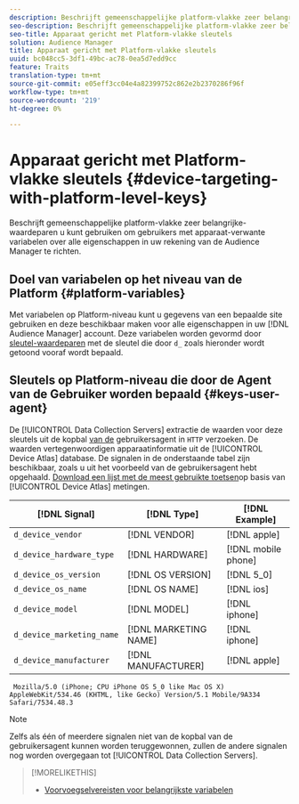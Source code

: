 ```yaml
---
description: Beschrijft gemeenschappelijke platform-vlakke zeer belangrijke-waardeparen u kunt gebruiken om gebruikers met apparaat-verwante variabelen over alle eigenschappen in uw rekening van de Audience Manager te richten.
seo-description: Beschrijft gemeenschappelijke platform-vlakke zeer belangrijke-waardeparen u kunt gebruiken om gebruikers met apparaat-verwante variabelen over alle eigenschappen in uw rekening van de Audience Manager te richten.
seo-title: Apparaat gericht met Platform-vlakke sleutels
solution: Audience Manager
title: Apparaat gericht met Platform-vlakke sleutels
uuid: bc048cc5-3df1-49bc-ac78-0ea5d7edd9cc
feature: Traits
translation-type: tm+mt
source-git-commit: e05eff3cc04e4a82399752c862e2b2370286f96f
workflow-type: tm+mt
source-wordcount: '219'
ht-degree: 0%

---
```



# Apparaat gericht met Platform-vlakke sleutels {#device-targeting-with-platform-level-keys}

Beschrijft gemeenschappelijke platform-vlakke zeer belangrijke-waardeparen u kunt gebruiken om gebruikers met apparaat-verwante variabelen over alle eigenschappen in uw rekening van de Audience Manager te richten.

## Doel van variabelen op het niveau van de Platform {#platform-variables}

<!-- c_tb_device_targeting.xml -->

Met variabelen op Platform-niveau kunt u gegevens van een bepaalde site gebruiken en deze beschikbaar maken voor alle eigenschappen in uw [!DNL Audience Manager] account. Deze variabelen worden gevormd door [sleutel-waardeparen](../../reference/key-value-pairs-explained.md) met de sleutel die door `d_` zoals hieronder wordt getoond vooraf wordt bepaald.

## Sleutels op Platform-niveau die door de Agent van de Gebruiker worden bepaald {#keys-user-agent}

De [!UICONTROL Data Collection Servers] extractie de waarden voor deze sleutels uit de kopbal [van de](https://www.w3.org/Protocols/rfc2616/rfc2616-sec14.html#sec14.43) gebruikersagent in `HTTP` verzoeken. De waarden vertegenwoordigen apparaatinformatie uit de [!UICONTROL Device Atlas] database. De signalen in de onderstaande tabel zijn beschikbaar, zoals u uit het voorbeeld van de gebruikersagent hebt opgehaald. [Download een lijst met de meest gebruikte toetsen](assets/device_keys.csv)op basis van [!UICONTROL Device Atlas] metingen.

| [!DNL Signal] | [!DNL Type] | [!DNL Example] |
|---|---|---|
| `d_device_vendor` | [!DNL VENDOR] | [!DNL apple] |
| `d_device_hardware_type` | [!DNL HARDWARE] | [!DNL mobile phone] |
| `d_device_os_version` | [!DNL OS VERSION] | [!DNL 5_0] |
| `d_device_os_name` | [!DNL OS NAME] | [!DNL ios] |
| `d_device_model` | [!DNL MODEL] | [!DNL iphone] |
| `d_device_marketing_name` | [!DNL MARKETING NAME] | [!DNL iphone] |
| `d_device_manufacturer` | [!DNL MANUFACTURER] | [!DNL apple] |

```
 Mozilla/5.0 (iPhone; CPU iPhone OS 5_0 like Mac OS X) AppleWebKit/534.46 (KHTML, like Gecko) Version/5.1 Mobile/9A334 Safari/7534.48.3
```

>[!NOTE]
>
>Zelfs als één of meerdere signalen niet van de kopbal van de gebruikersagent kunnen worden teruggewonnen, zullen de andere signalen nog worden overgegaan tot [!UICONTROL Data Collection Servers].

>[!MORELIKETHIS]
>
>* [Voorvoegselvereisten voor belangrijkste variabelen](../../features/traits/trait-variable-prefixes.md)

